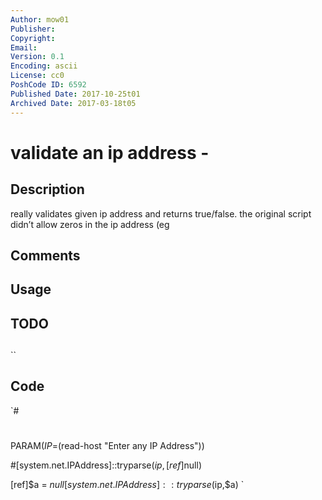 ```yaml
---
Author: mow01
Publisher: 
Copyright: 
Email: 
Version: 0.1
Encoding: ascii
License: cc0
PoshCode ID: 6592
Published Date: 2017-10-25t01
Archived Date: 2017-03-18t05
---
```


# validate an ip address - 

## Description

really validates given ip address and returns true/false.  the original script didn’t allow zeros in the ip address (eg

## Comments



## Usage



## TODO



## 

``

## Code

`#
 #
 PARAM($IP=$(read-host "Enter any IP Address"))
 
 
 
 
 #[system.net.IPAddress]::tryparse($ip,[ref]$null)
 
 
 [ref]$a = $null
 [system.net.IPAddress]::tryparse($ip,$a)
`

